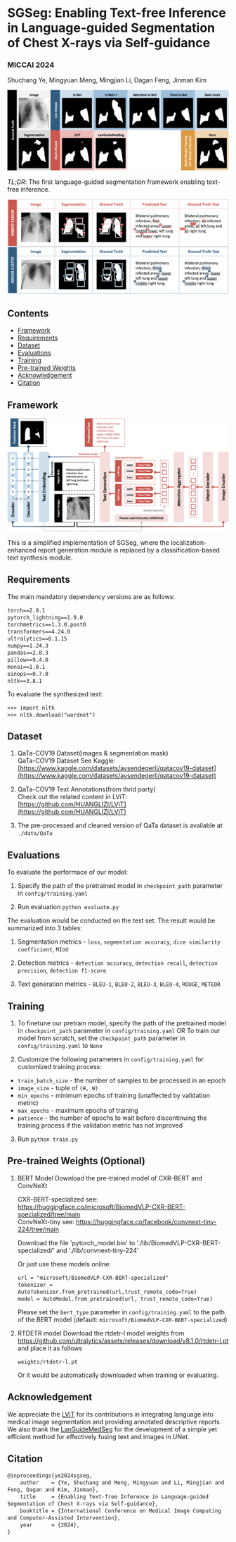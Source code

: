 # SGSeg: Enabling Text-free Inference in Language-guided Segmentation of Chest X-rays via Self-guidance
### MICCAI 2024

Shuchang Ye, Mingyuan Meng, Mingjian Li, Dagan Feng, Jinman Kim


![Segmentation Comparisons](./misc/visualization_seg.png)

*TL;DR*: The first language-guided segmentation framework enabling text-free inference.

![Interpretability](./misc/visualization_x.png)

## Contents
<!--ts-->
   * [Framework](#framework)
   * [Requirements](#requirements)
   * [Dataset](#dataset)
   * [Evaluations](#evaluations)
   * [Training](#training)
   * [Pre-trained Weights](#pre-trained-weights)
   * [Acknowledgement](#acknowledgement)
   * [Citation](#citation)
<!--te-->

## Framework

![Framework](./misc/sgseg.png)

This is a simplified implementation of SGSeg, where the localization-enhanced report generation module is replaced by a classification-based text synthesis module.

## Requirements
The main mandatory dependency versions are as follows:  
```
torch==2.0.1
pytorch_lightning==1.9.0
torchmetrics==1.3.0.post0
transformers==4.24.0
ultralytics==8.1.15
numpy==1.24.3
pandas==2.0.3
pillow==9.4.0
monai==1.0.1
einops==0.7.0
nltk==3.8.1
```
To evaluate the synthesized text:
```
>>> import nltk
>>> nltk.download("wordnet")
```

## Dataset
1. QaTa-COV19 Dataset(images & segmentation mask)  
    QaTa-COV19 Dataset See Kaggle: [https://www.kaggle.com/datasets/aysendegerli/qatacov19-dataset](https://www.kaggle.com/datasets/aysendegerli/qatacov19-dataset)

2. QaTa-COV19 Text Annotations(from thrid party)  
    Check out the related content in LViT: [https://github.com/HUANGLIZI/LViT](https://github.com/HUANGLIZI/LViT)

3. The pre-processed and cleaned version of QaTa dataset is available at ```./data/QaTa```


## Evaluations
To evaluate the performace of our model:
1. Specify the path of the pretrained model in ```checkpoint_path``` parameter in ```config/training.yaml```

2. Run evaluation ```python evaluate.py```

The evaluation would be conducted on the test set. The result would be summarized into 3 tables:
1. Segmentation metrics - ```loss```, ```segmentation accuracy```, ```dice similarity coefficient```, ```MIoU```

2. Detection metrics - ```detection accuracy```, ```detection recall```, ```detection precision```, ```detection f1-score```

3. Text generation metrics - ```BLEU-1```, ```BLEU-2```, ```BLEU-3```, ```BLEU-4```, ```ROUGE```, ```METEOR```

## Training
1. To finetune our pretrain model, specify the path of the pretrained model in ```checkpoint_path``` parameter in ```config/training.yaml```
OR
To train our model from scratch, set the ```checkpoint_path``` parameter in ```config/training.yaml``` to ```None```

2. Customize the following parameters in ```config/training.yaml``` for customized training process:
- ```train_batch_size``` -  the number of samples to be processed in an epoch
- ```image_size``` - tuple of ```(H, W)```
- ```min_epochs``` - minimum epochs of training (unaffected by validation metric)
- ```max_epochs``` - maximum epochs of training
- ```patience``` - the number of epochs to wait before discontinuing the training process if the validation metric has not improved

3. Run ```python train.py```

## Pre-trained Weights (Optional)

1. BERT Model
Download the pre-trained model of CXR-BERT and ConvNeXt
   
   CXR-BERT-specialized see: https://huggingface.co/microsoft/BiomedVLP-CXR-BERT-specialized/tree/main  
   ConvNeXt-tiny see: https://huggingface.co/facebook/convnext-tiny-224/tree/main

   Download the file 'pytorch_model.bin' to './lib/BiomedVLP-CXR-BERT-specialized/' and './lib/convnext-tiny-224'

   Or just use these models online:
   ```
   url = "microsoft/BiomedVLP-CXR-BERT-specialized"
   tokenizer = AutoTokenizer.from_pretrained(url,trust_remote_code=True)
   model = AutoModel.from_pretrained(url, trust_remote_code=True)
   ```
   Please set the ```bert_type``` parameter in ```config/training.yaml``` to the path of the BERT model (default: ```microsoft/BiomedVLP-CXR-BERT-specialized```)

2. RTDETR model
    Download the rtdetr-l model weights from https://github.com/ultralytics/assets/releases/download/v8.1.0/rtdetr-l.pt and place it as follows
    ```
    weights/rtdetr-l.pt
    ```
    Or it would be automatically downloaded when training or evaluating.

## Acknowledgement

We appreciate the [LViT](https://github.com/HUANGLIZI/LViT) for its contributions in integrating language into medical image segmentation and providing annotated descriptive reports. We also thank the [LanGuideMedSeg](https://github.com/Junelin2333/LanGuideMedSeg-MICCAI2023) for the development of a simple yet efficient method for effectively fusing text and images in UNet.


## Citation

```
@inproceedings{ye2024sgseg,
    author    = {Ye, Shuchang and Meng, Mingyuan and Li, Mingjian and Feng, Dagan and Kim, Jinman},
    title     = {Enabling Text-free Inference in Language-guided Segmentation of Chest X-rays via Self-guidance},
    booktitle = {International Conference on Medical Image Computing and Computer-Assisted Intervention},
    year      = {2024},
}
```


